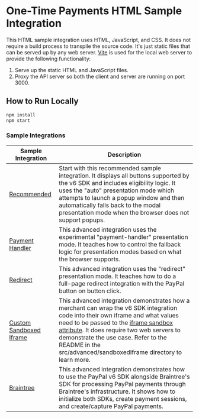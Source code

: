 # One-Time Payments HTML Sample Integration

This HTML sample integration uses HTML, JavaScript, and CSS. It does not require a build process to transpile the source code. It's just static files that can be served up by any web server. [Vite](https://vite.dev/) is used for the local web server to provide the following functionality:

1. Serve up the static HTML and JavaScript files.
2. Proxy the API server so both the client and server are running on port 3000.

## How to Run Locally

```bash
npm install
npm start
```

### Sample Integrations

| Sample Integration                                                | Description                                                                                                                                                                                                                                                                                                                                                                                                   |
| ----------------------------------------------------------------- | ------------------------------------------------------------------------------------------------------------------------------------------------------------------------------------------------------------------------------------------------------------------------------------------------------------------------------------------------------------------------------------------------------------- |
| [Recommended](src/recommended/index.html)                         | Start with this recommended sample integration. It displays all buttons supported by the v6 SDK and includes eligibility logic. It uses the "auto" presentation mode which attempts to launch a popup window and then automatically falls back to the modal presentation mode when the browser does not support popups.                                                                                       |
| [Payment Handler](src/advanced/paymentHandler/index.html)         | This advanced integration uses the experimental "payment-handler" presentation mode. It teaches how to control the fallback logic for presentation modes based on what the browser supports.                                                                                                                                                                                                                  |
| [Redirect](src/advanced/redirect/index.html)                      | This advanced integration uses the "redirect" presentation mode. It teaches how to do a full-page redirect integration with the PayPal button on button click.                                                                                                                                                                                                                                                |
| [Custom Sandboxed Iframe](src/advanced/sandboxedIframe/README.md) | This advanced integration demonstrates how a merchant can wrap the v6 SDK integration code into their own iframe and what values need to be passed to the [iframe sandbox attribute](https://developer.mozilla.org/en-US/docs/Web/HTML/Element/iframe#sandbox). It does require two web servers to demonstrate the use case. Refer to the README in the src/advanced/sandboxedIframe directory to learn more. |
| [Braintree](src/advanced/braintree/index.html)                    | This advanced integration demonstrates how to use the PayPal v6 SDK alongside Braintree's SDK for processing PayPal payments through Braintree's infrastructure. It shows how to initialize both SDKs, create payment sessions, and create/capture PayPal payments.                                                                                                                                           |
